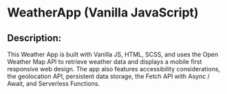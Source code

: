 # WeatherApp (Vanilla JavaScript)

## Description:
 This Weather App is built with Vanilla JS, HTML, SCSS, and uses the Open Weather Map API to retrieve weather data and displays a mobile first responsive web design. The app also features accessibility considerations, the geolocation API, persistent data storage, the Fetch API with Async / Await, and Serverless Functions.
